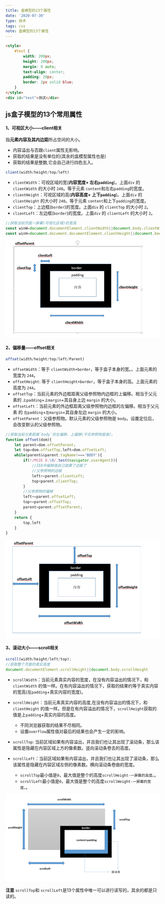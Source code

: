 ```yaml
---
title: 盒模型的13个属性
date: '2020-07-30'
type: 技术
tags: css
note: 盒模型的13个属性
---
```

```html
<style>
    #test {
        width: 200px;
        height: 200px;
        margin: 0 auto;
        text-align: center;
        padding: 20px;
        border: 2px solid blue;
    }
</style>
<div id="test">测试</div>
```
## js盒子模型的13个常用属性
#### 1、可视区大小——client相关
指**元素内容及其内边距**所占空间的大小。
+ 内容溢出与否跟`client`属性无影响。
+ 获取的结果是没有单位的(其余的盒模型属性也是)
+ 获取的结果是整数,它会自己进行四色五入。
```js
client(width/height/top/left)
```
+ `clientWidth`：可视区域的宽(**内容宽度+ 左右`padding`**)。上面`div` 的 `clientWidth` 的大小时 `240`。等于元素 `content`和左右`padding`的宽度。
+ `clientHeight`：可视区域的高(**内容高度+ 上下`padding`**)。上面`div` 的 `clientHeight` 的大小时 `240`。等于元素 `content`和上下`padding`的宽度。
+ `clientTop`：上边框(`border`)的宽度。上面`div` 的 `clientTop` 的大小时 `2`。
+ `clientLeft`：左边框(`border`)的宽度。上面`div` 的 `clientLeft` 的大小时 `2`。
```js
//获取当前页面一屏幕(可视化区域)的宽高
const winW=document.documentElement.clientWidth||document.body.clientWidth;
const winH=document.document.documentElement.clientHeight||document.body.clientHeight;
```
<img src="../../images/css/client-盒子.png" alt="暂无图片">

#### 2、偏移量——offset相关
```js
offset(width/height/top/left/Parent)
```
+ `offsetWidth`：等于 `clientWidth+border`，等于盒子本身的宽。。上面元素的宽度为 `244`。
+ `offsetHeight`: 等于 `clientHeight+border`，等于盒子本身的高。上面元素的高度为 `244`。
+ `offsetTop`：当前元素的外边框距离父级参照物内边框的上偏移。相当于父元素的 `上padding`+`上margin`+其自身上边 `margin` 的大小。
+ `offsetLeft`：当前元素的外边框距离父级参照物内边框的左偏移。相当于父元素 的 `左padding`+`左margin`+其自身左边 `margin` 的大小。
+ `offsetParent`：父级参照物。默认元素的父级参照物是 `body`。设置定位后，会改变默认的父级参照物。
```js
//获取当前元素距离`body`的左偏移、上偏移(不论参照物是谁)。
function offset(dom){
    let parent=dom.offsetParent;
    let top=dom.offsetTop,left=dom.offsetLeft;
    while(parent&&parent.tagName!==='BODY'){
        if(!/MSIE 8.\0/.test(navigator.userAgent)){
            //IE8中偏移值自己就算了边框了
            //父参照物的边框
            left+=parent.clientLeft;
            top+parent.clientTop;
        }
        //父参照物的偏移
        left+=parent.offsetLeft;
        top+=parent.offsetTop;
        parent=parent.offsetParent;
    }
    return {
        top,left
    }
}
```
<img src="../../images/css/offset-盒子.png" alt="暂无数据">

#### 3、滚动大小——scroll相关
```js
scroll(width/height/left/top);
//获取整个页面的真实高度
document.documentElement.scrollHeight||document.body.scrollHeight
```
+ `scrollWidth`：当前元素真实内容的宽度，在没有内容溢出的情况下，和`clientWidth` 的值一样。在有内容溢出的情况下，获取的结果约等于真实内容的宽高(左`padding`+真实内容的宽度)。
+ `scrollHeight`：当前元素真实内容的高度,在没有内容溢出的情况下，和`clientHeight` 的值一样。但是在有内容溢出的情况下，`scrollHeight`获取的值是上`padding`+真实内容的高度。
    + 不同浏览器获取的结果不尽相同。
    + 设置`overflow`属性值对最后的结果也会产生一定的影响。

+ `scrollTop`: 当前区域如果有内容溢出，并且我们也让其出现了滚动条，那么该属性是隐藏在内容区域上方的像素数。竖向滚动条卷去的高度。
+ `scrollLeft`：当前区域如果有内容溢出，并且我们也让其出现了滚动条，那么该属性是隐藏在内容区域左侧的像素数。横向滚动条卷曲的宽度。
    + `scrollTop`最小值是`0`，最大值是整个的高度`scrollHeight-一屏幕的高度。`。
    + `scrollLeft`最小值是`0`，最大值是整个的高度`scrollWeight-一屏幕的宽度。`。
<img src="../../images/css/scroll-盒子.png" alt="暂无数据">

**注意** `scrollTop`和 `scrollLeft`是13个属性中唯一可以进行读写的，其余的都是只读的。
